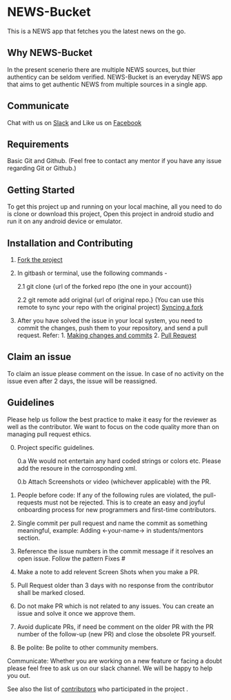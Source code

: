 # NEWS-Bucket
This is a NEWS app that fetches you the latest news on the go.

## Why NEWS-Bucket

In the present scenerio there are multiple NEWS sources, but thier authenticy can be seldom verified. NEWS-Bucket is an everyday NEWS app that aims to get authentic NEWS from multiple sources in a single app.

## Communicate
Chat with us on [Slack](https://opencodeiiita.slack.com/) and Like us on [Facebook](https://www.facebook.com/opencodeiiita/)

## Requirements
Basic Git and Github. (Feel free to contact any mentor if you have any issue regarding Git or Github.)

## Getting Started

To get this project up and running on your local machine, all you need to do is clone or download this project, Open this project in android studio and run it on any android device or emulator.

## Installation and Contributing

1. [Fork the project](https://help.github.com/articles/fork-a-repo/#step-2-create-a-local-clone-of-your-fork)
2. In gitbash or terminal, use the following commands - 

   2.1 git clone {url of the forked repo (the one in your account)}
   
   2.2 git remote add original {url of original repo.}
       (You can use this remote to sync your repo with the original project) [Syncing a fork](https://help.github.com/articles/syncing-a-fork/)
3. After you have solved the issue in your local system, you need to commit the changes, push them to your repository,
   and send a pull request. Refer: 1. [Making changes and commits](https://dont-be-afraid-to-commit.readthedocs.io/en/latest/git/commandlinegit.html#commit-your-changes)
   2. [Pull Request](https://help.github.com/articles/about-pull-requests/)

## Claim an issue
To claim an issue please comment on the issue. In case of no activity on the issue even after 2 days, the issue will be reassigned.

## Guidelines

Please help us follow the best practice to make it easy for the reviewer as well as the contributor. We want to focus on the code quality more than on managing pull request ethics.

0. Project specific guidelines. 

	0.a We would not entertain any hard coded strings or colors etc. Please add the resoure in the corrosponding xml.

	0.b Attach Screenshots or video (whichever applicable) with the PR. 

1. People before code: If any of the following rules are violated, the pull-requests must not be rejected. This is to create an easy and joyful onboarding process for new programmers and first-time contributors.

2. Single commit per pull request and name the commit as something meaningful, example: Adding <-your-name-> in students/mentors section.

3. Reference the issue numbers in the commit message if it resolves an open issue. Follow the pattern Fixes #

4. Make a note to add relevent Screen Shots when you make a PR.

5. Pull Request older than 3 days with no response from the contributor shall be marked closed.

6. Do not make PR which is not related to any issues. You can create an issue and solve it once we approve them.

7. Avoid duplicate PRs, if need be comment on the older PR with the PR number of the follow-up (new PR) and close the obsolete PR yourself.

8. Be polite: Be polite to other community members.

Communicate: Whether you are working on a new feature or facing a doubt please feel free to ask us on our slack channel. We will be happy to help you out.


See also the list of [contributors](https://github.com/opencodeiiita/NEWS-Bucket/graphs/contributors) who participated in the project .
